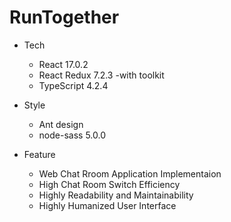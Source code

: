# RunTogether

- Tech
  - React 17.0.2
  - React Redux 7.2.3 -with toolkit
  - TypeScript 4.2.4
- Style
  - Ant design
  - node-sass 5.0.0
  
- Feature
  - Web Chat Rroom Application Implementaion
  - High Chat Room Switch Efficiency
  - Highly Readability and Maintainability
  - Highly Humanized User Interface
